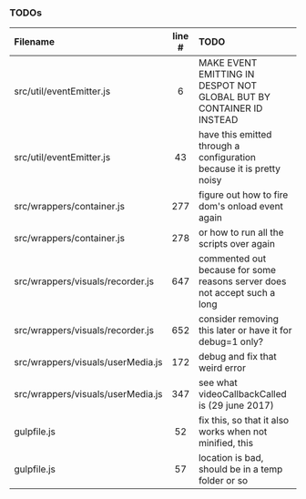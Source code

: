 ### TODOs
| Filename | line # | TODO
|:------|:------:|:------
| src/util/eventEmitter.js | 6 | MAKE EVENT EMITTING IN DESPOT NOT GLOBAL BUT BY CONTAINER ID INSTEAD
| src/util/eventEmitter.js | 43 | have this emitted through a configuration because it is pretty noisy
| src/wrappers/container.js | 277 | figure out how to fire dom's onload event again
| src/wrappers/container.js | 278 | or how to run all the scripts over again
| src/wrappers/visuals/recorder.js | 647 | commented out because for some reasons server does not accept such a long
| src/wrappers/visuals/recorder.js | 652 | consider removing this later or have it for debug=1 only?
| src/wrappers/visuals/userMedia.js | 172 | debug and fix that weird error
| src/wrappers/visuals/userMedia.js | 347 | see what videoCallbackCalled is (29 june 2017)
| gulpfile.js | 52 | fix this, so that it also works when not minified, this
| gulpfile.js | 57 | location is bad, should be in a temp folder or so